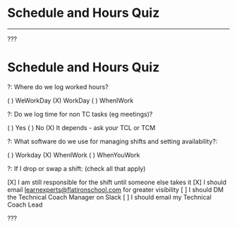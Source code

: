 # Schedule and Hours Quiz
---

???

# Schedule and Hours Quiz

?: Where do we log worked hours?

( ) WeWorkDay
(X) WorkDay
( ) WhenIWork

?: Do we log time for non TC tasks (eg meetings)? 

( ) Yes
( ) No
(X) It depends - ask your TCL or TCM
 
?: What software do we use for managing shifts and setting availability?:

( ) Workday
(X) WhenIWork
( ) WhenYouWork

?: If I drop or swap a shift: (check all that apply)

[X] I am still responsible for the shift until someone else takes it
[X] I should email learnexperts@flatironschool.com for greater visibility
[ ] I should DM the Technical Coach Manager on Slack
[ ] I should email my Technical Coach Lead

???
